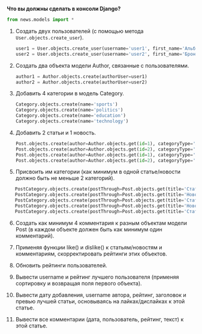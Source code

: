 **Что вы должны сделать в консоли Django?**

```python
from news.models import *
```

1. Создать двух пользователей (с помощью метода `User.objects.create_user`).

   ```python
   user1 = User.objects.create_user(username='user1', first_name='Альберт', last_name='Клячкин')
   user2 = User.objects.create_user(username='user2', first_name='Бронислав', last_name='Пупков')
   ```

2. Создать два объекта модели Author, связанные с пользователями.
   ```python
   author1 = Author.objects.create(authorUser=user1)
   author2 = Author.objects.create(authorUser=user2)
   ```
3. Добавить 4 категории в модель Category.
   ```python
   Category.objects.create(name='sports')
   Category.objects.create(name='politics')
   Category.objects.create(name='education')
   Category.objects.create(name='technology')
   ```
4. Добавить 2 статьи и 1 новость.
   ```python
   Post.objects.create(author=Author.objects.get(id=1), categoryType='AR', title='Статья 1', text='Текст статьи 1')
   Post.objects.create(author=Author.objects.get(id=2), categoryType='NW', title='Новость', text='Текст новости')
   Post.objects.create(author=Author.objects.get(id=1), categoryType='AR', title='Статья 2', text='Текст статьи 2')
   Post.objects.create(author=Author.objects.get(id=2), categoryType='NW', title='Новость 2', text='Текст новости 2')
   ```
5. Присвоить им категории (как минимум в одной статье/новости должно быть не меньше 2 категорий).

```python
   PostCategory.objects.create(postThrough=Post.objects.get(title='Статья 1'), categoryThrough=Category.objects.get(name='education'))
   PostCategory.objects.create(postThrough=Post.objects.get(title='Новость'), categoryThrough=Category.objects.get(name='sports'))
   PostCategory.objects.create(postThrough=Post.objects.get(title='Статья 2'), categoryThrough=Category.objects.get(name='technology'))
   PostCategory.objects.create(postThrough=Post.objects.get(title='Новость 2'), categoryThrough=Category.objects.get(name='politics'))
   PostCategory.objects.create(postThrough=Post.objects.get(title='Статья 1'), categoryThrough=Category.objects.get(name='technology'))
```

6. Создать как минимум 4 комментария к разным объектам модели Post (в каждом объекте должен быть как минимум один комментарий).

7. Применяя функции like() и dislike() к статьям/новостям и комментариям, скорректировать рейтинги этих объектов.
8. Обновить рейтинги пользователей.
9. Вывести username и рейтинг лучшего пользователя (применяя сортировку и возвращая поля первого объекта).
10. Вывести дату добавления, username автора, рейтинг, заголовок и превью лучшей статьи, основываясь на лайках/дислайках к этой статье.
11. Вывести все комментарии (дата, пользователь, рейтинг, текст) к этой статье.
